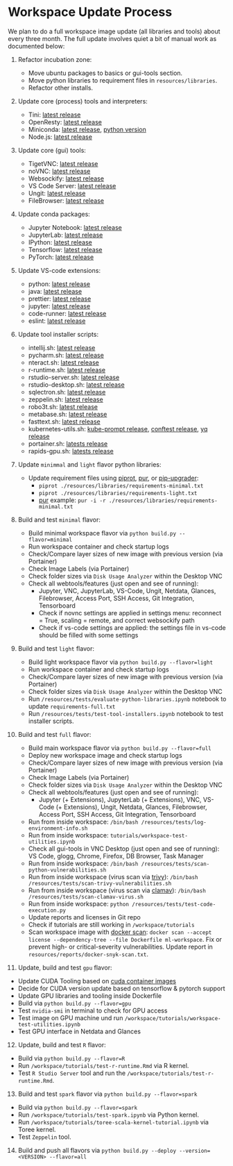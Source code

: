 # Workspace Update Process

We plan to do a full workspace image update (all libraries and tools) about every three month. The full update involves quiet a bit of manual work as documented below:

1. Refactor incubation zone:

   - Move ubuntu packages to basics or gui-tools section.
   - Move python libraries to requirement files in `resources/libraries`.
   - Refactor other installs.

2. Update core (process) tools and interpreters:

   - Tini: [latest release](https://github.com/krallin/tini/releases/latest)
   - OpenResty: [latest release](https://openresty.org/en/download.html)
   - Miniconda: [latest release](https://repo.continuum.io/miniconda/), [python version](https://anaconda.org/conda-forge/python)
   - Node.js: [latest release](https://nodejs.org/en/download/current/)

3. Update core (gui) tools:

   - TigetVNC: [latest release](https://dl.bintray.com/tigervnc/stable/)
   - noVNC: [latest release](https://github.com/novnc/noVNC/releases/latest)
   - Websockify: [latest release](https://github.com/novnc/websockify/releases/latest)
   - VS Code Server: [latest release](https://github.com/cdr/code-server/releases/latest)
   - Ungit: [latest release](https://www.npmjs.com/package/ungit)
   - FileBrowser: [latest release](https://github.com/filebrowser/filebrowser/releases/latest)

4. Update conda packages:

   - Jupyter Notebook: [latest release](https://anaconda.org/search?q=notebook&sort=ndownloads&sort_order=1&reverse=true)
   - JupyterLab: [latest release](https://anaconda.org/search?q=jupyterlab&sort=ndownloads&sort_order=1&reverse=true)
   - IPython: [latest release](https://anaconda.org/search?q=ipython&sort=ndownloads&sort_order=1&reverse=true)
   - Tensorflow: [latest release](https://anaconda.org/search?q=tensorflow&sort=ndownloads&sort_order=1&reverse=true)
   - PyTorch: [latest release](https://anaconda.org/search?q=pytorch&sort=ndownloads&sort_order=1&reverse=true)

5. Update VS-code extensions:

   - python: [latest release](https://github.com/microsoft/vscode-python/releases/latest)
   - java: [latest release](https://github.com/redhat-developer/vscode-java/releases)
   - prettier: [latest release](https://github.com/prettier/prettier-vscode/releases/latest)
   - jupyter: [latest release](https://marketplace.visualstudio.com/items?itemName=ms-toolsai.jupyter)
   - code-runner: [latest release](https://github.com/formulahendry/vscode-code-runner/releases/latest)
   - eslint: [latest release](https://marketplace.visualstudio.com/items?itemName=dbaeumer.vscode-eslint)

6. Update tool installer scripts:

   - intellij.sh: [latest release](https://www.jetbrains.com/idea/download/other.html)
   - pycharm.sh: [latest release](https://www.jetbrains.com/pycharm/download/other.html)
   - nteract.sh: [latest release](https://github.com/nteract/nteract/releases/latest)
   - r-runtime.sh: [latest release](https://www.rstudio.com/products/rstudio/download-server/)
   - rstudio-server.sh: [latest release](https://www.rstudio.com/products/rstudio/download-server/)
   - rstudio-desktop.sh: [latest release](https://www.rstudio.com/products/rstudio/download/#download)
   - sqlectron.sh: [latest release](https://github.com/sqlectron/sqlectron-gui/releases/latest)
   - zeppelin.sh: [latest release](http://zeppelin.apache.org/download.html)
   - robo3t.sh: [latest release](https://github.com/Studio3T/robomongo/releases/latest)
   - metabase.sh: [latest release](https://github.com/metabase/metabase/releases/latest)
   - fasttext.sh: [latest release](https://github.com/facebookresearch/fastText/releases/latest)
   - kubernetes-utils.sh: [kube-prompt release](https://github.com/c-bata/kube-prompt/releases/latest), [conftest release](ttps://github.com/open-policy-agent/conftest), [yq release](https://github.com/mikefarah/yq/releases)
   - portainer.sh: [latests release](https://github.com/portainer/portainer/releases/latest)
   - rapids-gpu.sh: [latests release](https://rapids.ai/)

7. Update `minimmal` and `light` flavor python libraries:

   - Update requirement files using [piprot](https://github.com/sesh/piprot), [pur](https://github.com/alanhamlett/pip-update-requirements), or [pip-upgrader](https://github.com/simion/pip-upgrader):
     - `piprot ./resources/libraries/requirements-minimal.txt`
     - `piprot ./resources/libraries/requirements-light.txt`
     - [pur](https://github.com/alanhamlett/pip-update-requirements) example: `pur -i -r ./resources/libraries/requirements-minimal.txt`

8. Build and test `minimal` flavor:

   - Build minimal workspace flavor via `python build.py --flavor=minimal`
   - Run workspace container and check startup logs
   - Check/Compare layer sizes of new image with previous version (via Portainer)
   - Check Image Labels (via Portainer)
   - Check folder sizes via `Disk Usage Analyzer` within the Desktop VNC
   - Check all webtools/features (just open and see of running):
     - Jupyter, VNC, JupyterLab, VS-Code, Ungit, Netdata, Glances, Filebrowser, Access Port, SSH Access, Git Integration, Tensorboard
     - Check if novnc settings are applied in settings menu: reconnect = True, scaling = remote, and correct websockify path
     - Check if vs-code settings are applied: the settings file in vs-code should be filled with some settings

9. Build and test `light` flavor:

   - Build light workspace flavor via `python build.py --flavor=light`
   - Run workspace container and check startup logs
   - Check/Compare layer sizes of new image with previous version (via Portainer)
   - Check folder sizes via `Disk Usage Analyzer` within the Desktop VNC
   - Run `/resources/tests/evaluate-python-libraries.ipynb` notebook to update `requirements-full.txt`
   - Run `/resources/tests/test-tool-installers.ipynb` notebook to test installer scripts.

10. Build and test `full` flavor:

    - Build main workspace flavor via `python build.py --flavor=full`
    - Deploy new workspace image and check startup logs
    - Check/Compare layer sizes of new image with previous version (via Portainer)
    - Check Image Labels (via Portainer)
    - Check folder sizes via `Disk Usage Analyzer` within the Desktop VNC
    - Check all webtools/features (just open and see of running):
      - Jupyter (+ Extensions), JupyterLab (+ Extensions), VNC, VS-Code (+ Extensions), Ungit, Netdata, Glances, Filebrowser, Access Port, SSH Access, Git Integration, Tensorboard
    - Run from inside workspace: `/bin/bash /resources/tests/log-environment-info.sh`
    - Run from inside workspace: `tutorials/workspace-test-utilities.ipynb`
    - Check all gui-tools in VNC Desktop (just open and see of running): VS Code, glogg, Chrome, Firefox, DB Browser, Task Manager
    - Run from inside workspace: `/bin/bash /resources/tests/scan-python-vulnerabilities.sh`
    - Run from inside workspace (virus scan via [trivy](https://github.com/aquasecurity/trivy)): `/bin/bash /resources/tests/scan-trivy-vulnerabilities.sh`
    - Run from inside workspace (virus scan via [clamav](https://www.clamav.net/)): `/bin/bash /resources/tests/scan-clamav-virus.sh`
    - Run from inside workspace: `python /resources/tests/test-code-execution.py`
    - Update reports and licenses in Git repo
    - Check if tutorials are still working in `/workspace/tutorials`
    - Scan workspace image with [docker scan](https://docs.docker.com/engine/scan/): `docker scan --accept license --dependency-tree --file Dockerfile ml-workspace`. Fix or prevent high- or critical-severity vulnerabilities. Update report in `resources/reports/docker-snyk-scan.txt`.

11. Update, build and test `gpu` flavor:

   - Update CUDA Tooling based on [cuda container images](https://gitlab.com/nvidia/container-images/cuda/)
   - Decide for CUDA version update based on tensorflow & pytorch support
   - Update GPU libraries and tooling inside Dockerfile
   - Build via `python build.py --flavor=gpu`
   - Test `nvidia-smi` in terminal to check for GPU access
   - Test image on GPU machine und run `/workspace/tutorials/workspace-test-utilities.ipynb`
   - Test GPU interface in Netdata and Glances

12. Update, build and test `R` flavor:

   - Build via `python build.py --flavor=R`
   - Run `/workspace/tutorials/test-r-runtime.Rmd` via R kernel.
   - Test `R Studio Server` tool and run the `/workspace/tutorials/test-r-runtime.Rmd`.

13. Build and test `spark` flavor via `python build.py --flavor=spark`

   - Build via `python build.py --flavor=spark`
   - Run `/workspace/tutorials/test-spark.ipynb` via Python kernel.
   - Run `/workspace/tutorials/toree-scala-kernel-tutorial.ipynb` via Toree kernel.
   - Test `Zeppelin` tool.

14. Build and push all flavors via `python build.py --deploy --version=<VERSION> --flavor=all`
